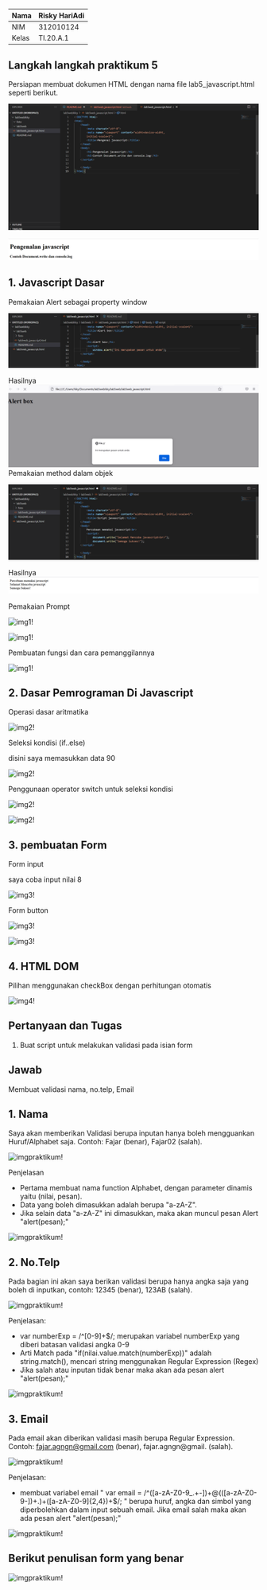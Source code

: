 | Nama      | Risky HariAdi |
| ----------- | ----------- |
| NIM     | 312010124       |
| Kelas   | TI.20.A.1        |

## Langkah langkah praktikum 5
Persiapan membuat dokumen HTML dengan nama file lab5_javascript.html seperti berikut.

![foto!](foto/1.png)

![foto!](foto/11.png)

## 1. Javascript Dasar
Pemakaian Alert sebagai property window

![foto!](foto/2.png)

Hasilnya
![foto!](foto/hasil2.png)
Pemakaian method dalam objek

![foto!](foto/3.png)

Hasilnya
![foto!](foto/hasil3.png)

Pemakaian Prompt

![img1!](assets/img/1/1-2.png)

![img1!](assets/img/1/1-3.png)

Pembuatan fungsi dan cara pemanggilannya

![img1!](assets/img/1/1-4.png)

## 2. Dasar Pemrograman Di Javascript
Operasi dasar aritmatika

![img2!](assets/img/2/1.png)

Seleksi kondisi (if..else)

disini saya memasukkan data 90

![img2!](assets/img/2/1-22.png)

Penggunaan operator switch untuk seleksi kondisi

![img2!](assets/img/2/1-3.png)

![img2!](assets/img/2/1-33.png)

## 3. pembuatan Form
Form input

saya coba input nilai 8

![img3!](assets/img/3/1.png)

Form button

![img3!](assets/img/3/2.png)

![img3!](assets/img/3/2-1.png)

## 4. HTML DOM
Pilihan menggunakan checkBox dengan perhitungan otomatis

![img4!](assets/img/4/1.png)

## Pertanyaan dan Tugas
1. Buat script untuk melakukan validasi pada isian form

## Jawab

Membuat validasi nama, no.telp, Email

## 1. Nama
Saya akan memberikan Validasi berupa inputan hanya boleh mengguankan Huruf/Alphabet saja. Contoh: Fajar (benar), Fajar02 (salah).

![imgpraktikum!](assets/img/praktikum/1-1.png)

Penjelasan
- Pertama membuat nama function Alphabet, dengan parameter dinamis yaitu (nilai, pesan).
- Data yang boleh dimasukkan adalah berupa "a-zA-Z".
- Jika selain data "a-zA-Z" ini dimasukkan, maka akan muncul pesan Alert "alert(pesan);"

![imgpraktikum!](assets/img/praktikum/1.png)

## 2. No.Telp
Pada bagian ini akan saya berikan validasi berupa hanya angka saja yang boleh di inputkan, contoh: 12345 (benar), 123AB (salah).

![imgpraktikum!](assets/img/praktikum/2.png)

Penjelasan:
- var numberExp = /^[0-9]+$/; merupakan variabel numberExp yang diberi batasan validasi angka 0-9
- Arti Match pada "if(nilai.value.match(numberExp))" adalah string.match(), mencari string menggunakan Regular Expression (Regex)
- Jika salah atau inputan tidak benar maka akan ada pesan alert "alert(pesan);"

![imgpraktikum!](assets/img/praktikum/2-1.png)

## 3. Email
Pada email akan diberikan validasi masih berupa Regular Expression. Contoh: fajar.agngn@gmail.com (benar), fajar.agngn@gmail. (salah).

![imgpraktikum!](assets/img/praktikum/3.png)

Penjelasan:
- membuat variabel email " var email = /^([a-zA-Z0-9_.+-])+@(([a-zA-Z0-9-])+.)+([a-zA-Z0-9]{2,4})+$/; " berupa huruf, angka dan simbol yang diperbolehkan dalam input sebuah email. Jika email salah maka akan ada pesan alert "alert(pesan);"

![imgpraktikum!](assets/img/praktikum/3-1.png)

## Berikut penulisan form yang benar

![imgpraktikum!](assets/img/praktikum/4.png)

